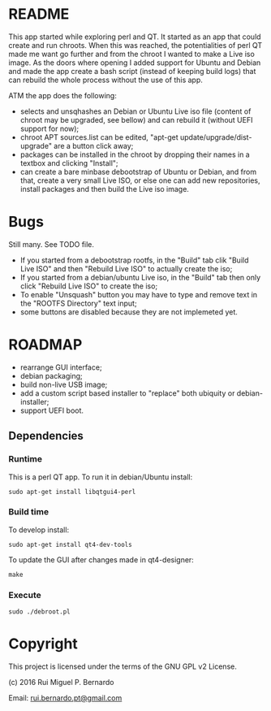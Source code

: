 # README

This app started while exploring perl and QT. It started as an app that could create and run chroots. When this was reached, the potentialities of perl QT made me want go further and from the chroot I wanted to make a Live iso image. As the doors where opening I added support for Ubuntu and Debian and made the app create a bash script (instead of keeping build logs) that can rebuild the whole process without the use of this app.

ATM the app does the following:

* selects and unsqhashes an Debian or Ubuntu Live iso file (content of chroot may be upgraded, see bellow) and can rebuild it (without UEFI support for now);
* chroot APT sources.list can be edited, "apt-get update/upgrade/dist-upgrade" are a button click away;
* packages can be installed in the chroot by dropping their names in a textbox and clicking "Install";
* can create a bare minbase debootstrap of Ubuntu or Debian, and from that, create a very small Live ISO, or else one can add new repositories, install packages and then build the Live iso image.

# Bugs

Still many. See TODO file.

* If you started from a debootstrap rootfs, in the "Build" tab clik "Build Live ISO" and then "Rebuild Live ISO" to actually create the iso;
* If you started from a debian/ubuntu Live iso, in the "Build" tab then only click "Rebuild Live ISO" to create the iso;
* To enable "Unsquash" button you may have to type and remove text in the "ROOTFS Directory" text input;
* some buttons are disabled because they are not implemeted yet.

# ROADMAP

* rearrange GUI interface;
* debian packaging;
* build non-live USB image;
* add a custom script based installer to "replace" both ubiquity or debian-installer;
* support UEFI boot.

## Dependencies

### Runtime

This is a perl QT app. To run it in debian/Ubuntu install:

	sudo apt-get install libqtgui4-perl

### Build time

To develop install:

	sudo apt-get install qt4-dev-tools

To update the GUI after changes made in qt4-designer:

	make

### Execute

	sudo ./debroot.pl

# Copyright

This project is licensed under the terms of the GNU GPL v2 License.

(c) 2016 Rui Miguel P. Bernardo

Email: rui.bernardo.pt@gmail.com
